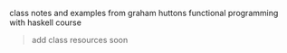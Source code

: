class notes and examples from graham huttons functional programming with haskell course

> add class resources soon
